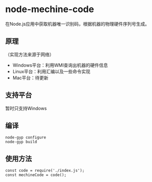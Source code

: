 # node-mechine-code
在Node.js应用中获取机器唯一识别码，根据机器的物理硬件序列号生成。

## 原理

（实现方法来源于网络）
- Windows平台：利用WMI查询出机器的硬件信息
- Linux平台：利用汇编以及一些命令实现
- Mac平台：待更新

## 支持平台

暂时只支持Windows

## 编译
```
node-gyp configure
node-gyp build
```
## 使用方法
```
const code = require('./index.js');
const mechineCode = code();
```
